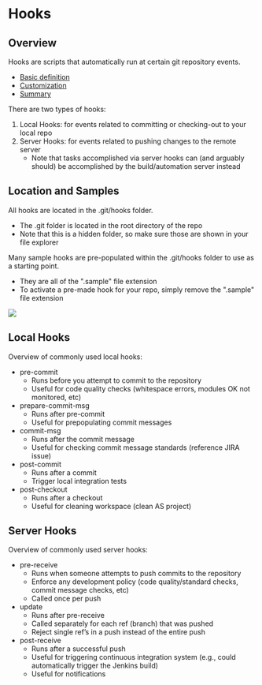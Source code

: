 # Hooks

## Overview

Hooks are scripts that automatically run at certain git repository events. 

* [Basic definition](https://git-scm.com/docs/githooks)
* [Customization](https://git-scm.com/book/en/v2/Customizing-Git-Git-Hooks)
* [Summary](https://www.atlassian.com/git/tutorials/git-hooks)

There are two types of hooks:

1. Local Hooks: for events related to committing or checking-out to your local repo
2. Server Hooks: for events related to pushing changes to the remote server
    * Note that tasks accomplished via server hooks can (and arguably should) be accomplished by the build/automation server instead

## Location and Samples

All hooks are located in the .git/hooks folder.
  
  * The .git folder is located in the root directory of the repo
  * Note that this is a hidden folder, so make sure those are shown in your file explorer

Many sample hooks are pre-populated within the .git/hooks folder to use as a starting point.
  
  * They are all of the ".sample" file extension
  * To activate a pre-made hook for your repo, simply remove the ".sample" file extension

![](img%5CVersion%20Control62.png)

## Local Hooks

Overview of commonly used local hooks:

* pre-commit
    * Runs before you attempt to commit to the repository
    * Useful for code quality checks (whitespace errors, modules OK not monitored, etc)
* prepare-commit-msg
    * Runs after pre-commit
    * Useful for prepopulating commit messages
* commit-msg
    * Runs after the commit message
    * Useful for checking commit message standards (reference JIRA issue)
* post-commit
    * Runs after a commit
    * Trigger local integration tests
* post-checkout
    * Runs after a checkout
    * Useful for cleaning workspace (clean AS project)

## Server Hooks

Overview of commonly used server hooks:

* pre-receive
    * Runs when someone attempts to push commits to the repository
    * Enforce any development policy (code quality/standard checks, commit message checks, etc)
    * Called once per push
* update
    * Runs after pre-receive
    * Called separately for each ref (branch) that was pushed
    * Reject single ref’s in a push instead of the entire push
* post-receive
    * Runs after a successful push
    * Useful for triggering continuous integration system (e.g., could automatically trigger the Jenkins build)
    * Useful for notifications